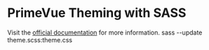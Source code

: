 # PrimeVue Theming with SASS

Visit the [official documentation](https://primevue.org/theming/#customtheme) for more information.
sass --update theme.scss:theme.css